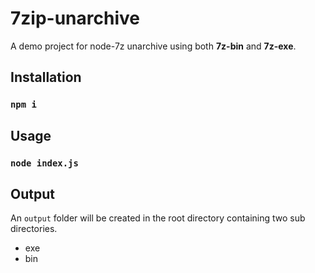 # 7zip-unarchive


A demo project for node-7z unarchive using both **7z-bin** and **7z-exe**. 

## Installation
### `npm i`

## Usage
### `node index.js`

## Output
An `output` folder will be created in the root directory containing two sub directories.
  - exe
  - bin




